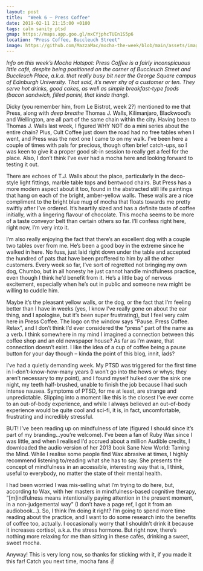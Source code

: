 ```yaml
---
layout: post
title:  "Week 6 – Press Coffee"
date: 2019-02-11 21:15:00 +0100
tags: calm sanity ptsd
gmap: https://maps.app.goo.gl/mxCYjphcTUEn1S5p6
location: "Press Coffee, Buccleuch Street"
image: https://github.com/MazzaMac/mocha-the-week/blob/main/assets/images/posts/press-2019-02-11.jpg?raw=true
---
```

*Info on this week’s Mocha Hotspot: Press Coffee is a fairly inconspicuous little café, despite being positioned on the corner of Buccleuch Street and Buccleuch Place, a.k.a. that really busy bit near the George Square campus of Edinburgh University. That said, it’s never shy of a customer or ten. They serve hot drinks, good cakes, as well as simple breakfast-type foods (bacon sandwich, filled panini, that kinda thang).*

Dicky (you remember him, from Le Bistrot, week 2?) mentioned to me that Press, along with *deep breathe* Thomas J. Walls, Kilimanjaro, Blackwood’s and Wellington, are all part of the same chain within the city. Having been to Thomas J. Walls last week, I figured WHY NOT do a mini series about the entire chain? Plus, Cult Coffee just down the road had no free tables when I went, and Press was the next one I came to on my walk. I’ve been here a couple of times with pals for precious, though often brief catch-ups, so I was keen to give it a proper good sit-in session to really get a feel for the place. Also, I don’t think I’ve ever had a mocha here and looking forward to testing it out. 

There are echoes of T.J. Walls about the place, particularly in the deco-style light fittings, marble table tops and bentwood chairs. But Press has a more modern aspect about it too, found in the abstracted still life paintings that hang on each of the bright, amber-yellow walls. These walls are a nice compliment to the bright blue mug of mocha that floats towards me pretty swiftly after I’ve ordered. It’s heartily sized and has a definite taste of coffee initially, with a lingering flavour of chocolate. This mocha seems to be more of a taste conveyor belt than certain others so far. I’ll confess right here, right now, I’m very into it. 

I’m also really enjoying the fact that there’s an excellent dog with a couple two tables over from me. He’s been a good boy in the extreme since he walked in here. No fuss, just laid right down under the table and accepted the hundred of pats that have been proffered to him by all the other customers. Every week so far, I’ve sort of regretted not bringing my own dog, Chumbo, but in all honesty he just cannot handle mindfulness practice, even though I think he’d benefit from it. He’s a little bag of nervous excitement, especially when he’s out in public and someone new might be willing to cuddle him. 

Maybe it’s the pleasant yellow walls, or the dog, or the fact that I’m feeling better than I have in weeks (yes, I know I’ve really gone on about the ear thing, and I apologise, but it’s been super frustrating), but I feel very calm here in Press Coffee. The logo on the window says “Pause. Press Coffee. Relax”, and I don’t think I’d ever considered the “press” part of the name as a verb. I think somewhere in my mind I imagined a connection between this coffee shop and an old newspaper house? As far as I’m aware, that connection doesn’t exist. I like the idea of a cup of coffee being a pause button for your day though – kinda the point of this blog, innit, lads?

I’ve had a quietly demanding week. My PTSD was triggered for the first time in I-don’t-know-how-many years (I won’t go into the hows or whys; they aren’t necessary to my point), and I found myself hulked over the sink one night, my teeth half-brushed, unable to finish the job because I had such intense nausea. Symptoms of PTSD, for me at least, are strange and unpredictable. Slipping into a moment like this is the closest I’ve ever come to an out-of-body experience, and while I always believed an out-of-body experience would be quite cool and sci-fi, it is, in fact, uncomfortable, frustrating and incredibly stressful. 

BUT! I’ve been reading up on mindfulness of late (figured I should since it’s part of my branding…you’re welcome). I’ve been a fan of Ruby Wax since I was little, and when I realised I’d accrued about a million Audible credits, I downloaded the audio version of her 2013 book Sane New World: Taming the Mind. While I realise some people find Wax abrasive at times, I highly recommend listening to/reading what she has to say. She presents the concept of mindfulness in an accessible, interesting way that is, I think, useful to everybody, no matter the state of their mental health. 

I had been worried I was mis-selling what I’m trying to do here, but, according to Wax, with her masters in mindfulness-based cognitive therapy, “[m]indfulness means intentionally paying attention in the present moment, in a non-judgemental way” (I don’t have a page ref, I got it from an audiobook…). So, I think I’m doing it right? I’m going to spend more time reading about the practice, and I want to do some research into the benefits of coffee too, actually. I occasionally worry that I shouldn’t drink it because it increases cortisol, a.k.a. the stress hormone. But right now, there’s nothing more relaxing for me than sitting in these cafés, drinking a sweet, sweet mocha. 

Anyway! This is very long now, so thanks for sticking with it, if you made it this far! Catch you next time, mocha fans ✌


